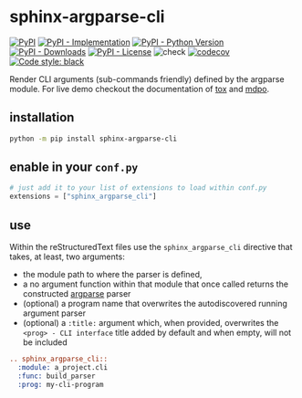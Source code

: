 # sphinx-argparse-cli

[![PyPI](https://img.shields.io/pypi/v/sphinx-argparse-cli?style=flat-square)](https://pypi.org/project/sphinx-argparse-cli)
[![PyPI - Implementation](https://img.shields.io/pypi/implementation/sphinx-argparse-cli?style=flat-square)](https://pypi.org/project/sphinx-argparse-cli)
[![PyPI - Python Version](https://img.shields.io/pypi/pyversions/sphinx-argparse-cli?style=flat-square)](https://pypi.org/project/sphinx-argparse-cli)
[![PyPI - Downloads](https://img.shields.io/pypi/dm/sphinx-argparse-cli?style=flat-square)](https://pypistats.org/packages/sphinx-argparse-cli)
[![PyPI - License](https://img.shields.io/pypi/l/sphinx-argparse-cli?style=flat-square)](https://opensource.org/licenses/MIT)
![check](https://github.com/gaborbernat/sphinx-argparse-cli/workflows/check/badge.svg?branch=main)
[![codecov](https://codecov.io/gh/gaborbernat/sphinx-argparse-cli/branch/main/graph/badge.svg)](https://codecov.io/gh/pypa/virtualenv)
[![Code style:
black](https://img.shields.io/badge/code%20style-black-000000.svg?style=flat-square)](https://github.com/psf/black)

Render CLI arguments (sub-commands friendly) defined by the argparse module. For live demo checkout the documentation of
[tox](https://tox.readthedocs.io/en/rewrite/cli_interface.html) and [mdpo](https://mdpo.readthedocs.io/en/latest/cli.html#command-line-interfaces).

## installation

```bash
python -m pip install sphinx-argparse-cli
```

## enable in your `conf.py`

```python
# just add it to your list of extensions to load within conf.py
extensions = ["sphinx_argparse_cli"]
```

## use

Within the reStructuredText files use the `sphinx_argparse_cli` directive that takes, at least, two arguments:

- the module path to where the parser is defined,
- a no argument function within that module that once called returns the constructed
  [argparse](https://docs.python.org/3/library/argparse.html) parser
- (optional) a program name that overwrites the autodiscovered running argument parser
- (optional) a `:title:` argument which, when provided, overwrites the `<prog> - CLI interface` title added by default
  and when empty, will not be included

```rst
.. sphinx_argparse_cli::
  :module: a_project.cli
  :func: build_parser
  :prog: my-cli-program
```

